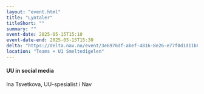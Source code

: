 ```yaml
---
layout: "event.html"
title: "Lyntaler"
titleShort: ""
summary: ""
event-date: 2025-05-15T15:10
event-date-end: 2025-05-15T15:30
delta: "https://delta.nav.no/event/3e6976df-abef-4816-8e26-e77f0d1d11b8"
location: "Teams + U1 Smeltedigelen"
---
```


#### UU in social media
Ina Tsvetkova, UU-spesialist i Nav
